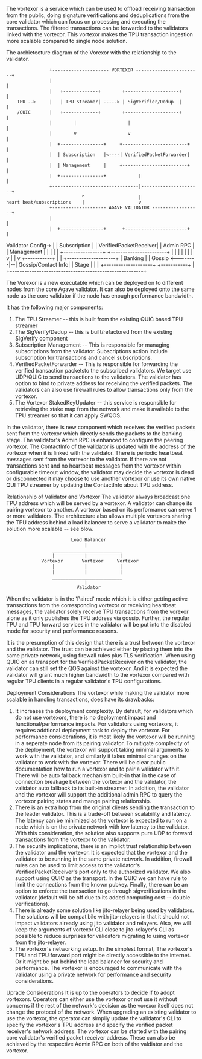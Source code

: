 The vortexor is a service which can be used to offload receiving transaction
from the public, doing signature verifications and deduplications from the core
validator which can focus on processing and executing the transactions. The
filtered transactions can be forwarded to the validators linked with the
vortexor. This vortexor makes the TPU transaction ingestion more scalable
compared to single node solution.

The archietecture diagram of the Vorexor with the relationship to the validator.

                    +--------------------- VORTEXOR ------------------------+
                    |                                                       |
                    |   +-------------+        +--------------------+       |
        TPU -->     |   | TPU Streamer| -----> | SigVerifier/Dedup  |       |
        /QUIC       |   +-------------+        +--------------------+       |
                    |        |                   |                          |
                    |        v                   v                          |
                    |  +----------------+     +------------------------+    |
                    |  | Subscription   |<----| VerifiedPacketForwarder|    |
                    |  | Management     |     +------------------------+    |
                    |  +----------------+            |                      |
                    +--------------------------------|----------------------+
                                ^                    |
    heart beat/subscriptions    |                    v
                    +-------------------- AGAVE VALIDATOR ------------------+
                    |                                                       |
                    |  +----------------+      +-----------------------+    |
Validator Config->  |  | Subscription   |      | VerifiedPacketReceiver|    |
Admin RPC           |  | Management     |      |                       |    |
                    |  +----------------+      +-----------------------+    |
                    |        |                           |                  |
                    |        |                           v                  |
                    |        v                      +-----------+           |
                    |  +--------------------+       | Banking   |           |
    Gossip <--------|--| Gossip/Contact Info|       | Stage     |           |
                    |  +--------------------+       +-----------+           |
                    +-------------------------------------------------------+


The Vorexor is a new executable which can be deployed on to different nodes from
the core Agave validator. It can also be deployed onto the same node as the core
validator if the node has enough performance bandwidth.

It has the following major components:

1. The TPU Streamer -- this is built from the existing QUIC based TPU streamer
2. The SigVerify/Dedup -- this is built/refactored from the existing SigVerify
   component
3. Subscription Management -- This is responsible for managing subscriptions
   from the validator. Subscriptions action include subscription for
   transactions and cancel subscriptions.
4. VerifiedPacketForwarder -- This is responsible for forwarding the verified
   transaction packetsto the subscribed validators. We target use UDP/QUIC to
   send transactions to the validators. The validator has option to bind to
   private address for receiving the verified packets.
   The validators can also use firewall rules to allow transactions only from
   the vortexor.
5. The Vortexor StakedKeyUpdater -- this service is responsible for retrieving
   the stake map from the network and make it available to the TPU streamer
   so that it can apply SWQOS.

In the validator, there is new component which receives the verified packets
sent from the vortexor which directly sends the packets to the banking stage.
The validator's Admin RPC is enhanced to configure the peering vortexor. The
ContactInfo of the validator is updated with the address of the vortexor when it
is linked with the validator. There is periodic heartbeat messages sent from the
vortexor to the validator. If there are not transactions sent and no heartbeat
messages from the vortexor within configurable timeout window, the validator may
decide the vortexor is dead or disconnected it may choose to use another
vortexor or use its own native QUI TPU streamer by updating the ContactInfo
about TPU address.

Relationship of Validator and Vortexor
The validator always broadcast one TPU address which will be served by a
vortexor. A validator can change its pairing vortexor to another. A vortexor
based on its performance can serve 1 or more validators. The architecture
also allows multiple vortexors sharing the TPU address behind a load balancer
to serve a validator to make the solution more scalable -- see blow.

                            Load Balancer
                                 |
                     __________________________
                     |           |            |
                 Vortexor       Vortexor     Vortexor
                     |           |            |
                     |           |            |
                     __________________________
                                 |
                              Validator


When the validator is in the 'Paired' mode which it is either getting active
transactions from the corresponding vortexor or receiving heartbeat messages,
the validator solely receive TPU transactions from the vorexor alone as it only
publishes the TPU address via gossip. Further, the regular TPU and TPU forward
services in the validator will be put into the disabled mode for security and
performance reasons.

It is the presumption of this design that there is a trust between the vortexor
and the validator. The trust can be achieved either by placing them into the
same private network, using firewall rules plus TLS verification. When using
QUIC on as transport for the VerifiedPacketReceiver on the validator, the
validator can still set the QOS against the vortexor. And it is expected the
validator will grant much higher bandwidth to the vortexor compared with regular
TPU clients in a regular validator's TPU configurations.

Deployment Considerations
The vortexor while making the validator more scalable in handling transactions,
does have its drawbacks:
1. It increases the deployment complexity. By default, for validators which
do not use vortexors, there is no deployment impact and functional/performance
impacts. For validators using vortexors, it requires addtional deployment task
to deploy the vortexor. For performance considerations, it is most likely the
vortexor will be running in a seperate node from its pairing validator. To
mitigate complexity of the deployment, the vortexor will support taking minimal
arguments to work with the validator, and similarly it takes minimal changes
on the validator to work with the vortexor. There will be clear public
documentation how to run a vortexor and to pair a validator with it. There
will be auto fallback mechanism built-in that in the case of conneciton breakage
between the vortexor and the validator, the validator auto fallback to its
built-in streamer. In addition, the validator and the vortexor will support the
additional admin RPC to query the vortexor pairing states and mange pairing
relationship.
2. There is an extra hop from the original clients sending the transaction to
the leader validator. This is a trade-off between scalability and latency. The
latency can be minimized as the vortexor is expected to run on a node which
is on the private network with low latency to the validator. With this
consideration, the solution also supports pure UDP to forward transactions
from the vortexor to the validator.
3. The security implications, there is an implict trust relationship between
the validator and the vortexor. It is expected that the vortexor and the
validator to be running in the same private network. In addition, firewall rules
can be used to limit access to the validator's VerifiedPacketReceiver's port
only to the authorized validator. We also support using QUIC as the transport.
In the QUIC we can have rule to limit the connections from the known pubkey.
Finally, there can be an option to enforce the transaction to go through
sigverifications in the validator (default will be off due to its added
computing cost -- double verifications).
4. There is already some solution like jito-relayer being used by validators.
The solutions will be compatibile with jito-relayers in that it should not
impact validators already using jito validator and relayers. Also, we will keep
the arguments of vortexor CLI close to jito-relayer's CLI as possible to reduce
surprises for validators migrating to using vortexor from the jito-relayer.
5. The vortexor's networking setup. In the simplest format, The vortexor's
TPU and TPU forward port might be directly accessible to the internet. Or it
might be put behind the load balancer for security and performance.
The vortexor is encouraged to communicate with the validator using a private
network for performance and security considerations.

Uprade Considerations
It is up to the operators to decide if to adopt vortexors. Operators can either
use the vortexor or not use it without concerns if the rest of the network's
decision as the vorexor itself does not change the protocol of the network. When
upgrading an existing validator to use the vortexor, the operator can simpily
update the validator's CLI to specify the vortexor's TPU address and specify the
verified packet receiver's network address. The vortexor can be started with
the pairing core validator's verified packet receiver address. These can also be
achieved by the respective Admin RPC on both of the valdiator and the vortexor.
